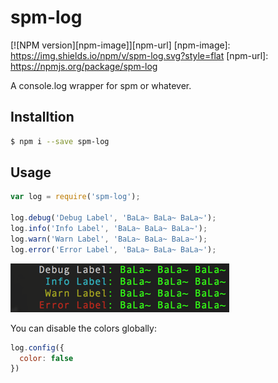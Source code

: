 # spm-log

[![NPM version][npm-image]][npm-url]
[npm-image]: https://img.shields.io/npm/v/spm-log.svg?style=flat
[npm-url]: https://npmjs.org/package/spm-log

A console.log wrapper for spm or whatever.

## Installtion

```bash
$ npm i --save spm-log
```

## Usage

```js
var log = require('spm-log');

log.debug('Debug Label', 'BaLa~ BaLa~ BaLa~');
log.info('Info Label', 'BaLa~ BaLa~ BaLa~');
log.warn('Warn Label', 'BaLa~ BaLa~ BaLa~');
log.error('Error Label', 'BaLa~ BaLa~ BaLa~');
```
![Screenshot](./screenshot.png)

You can disable the colors globally:

```js
log.config({
  color: false
})
```
